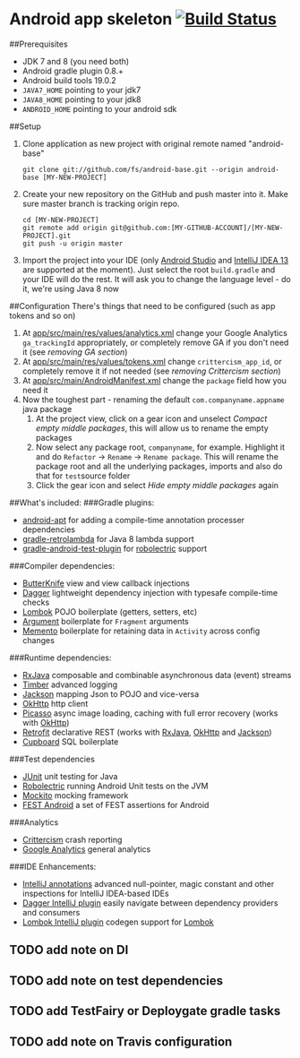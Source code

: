 Android app skeleton [![Build Status](https://travis-ci.org/fs/android-base.png)](https://travis-ci.org/fs/android-base)
================================================
##Prerequisites
* JDK 7 and 8 (you need both)
* Android gradle plugin 0.8.+
* Android build tools 19.0.2
* `JAVA7_HOME` pointing to your jdk7
* `JAVA8_HOME` pointing to your jdk8
* `ANDROID_HOME` pointing to your android sdk

##Setup
 1. Clone application as new project with original remote named "android-base"

    	git clone git://github.com/fs/android-base.git --origin android-base [MY-NEW-PROJECT]

 2. Create your new repository on the GitHub and push master into it. Make sure master branch is tracking origin repo.

        cd [MY-NEW-PROJECT]
    	git remote add origin git@github.com:[MY-GITHUB-ACCOUNT]/[MY-NEW-PROJECT].git
    	git push -u origin master

 3. Import the project into your IDE (only [Android Studio][1] and [IntelliJ IDEA 13][2] are supported at the moment).
Just select the root `build.gradle` and your IDE will do the rest.
It will ask you to change the language level - do it, we're using Java 8 now

##Configuration
There's things that need to be configured (such as app tokens and so on)

1. At [app/src/main/res/values/analytics.xml][3] change your Google Analytics `ga_trackingId` appropriately, or completely remove GA if you don't need it (see *removing GA section*)
2. At [app/src/main/res/values/tokens.xml][4] change `crittercism_app_id`, or completely remove it if not needed (see *removing Crittercism section*)
3. At [app/src/main/AndroidManifest.xml][5] change the `package` field how you need it 
4. Now the toughest part - renaming the default `com.companyname.appname` java package
    1. At the project view, click on a gear icon and unselect *Compact empty middle packages*, this will allow us to rename the empty packages
    2. Now select any package root, `companyname`, for example. Highlight it and do `Refactor` -> `Rename` -> `Rename package`. This will rename the package root and all the underlying packages, imports and also do that for `test`source folder
    3. Click the gear icon and select *Hide empty middle packages* again

##What's included:
###Gradle plugins:
* [android-apt][6] for adding a compile-time annotation processer dependencies
* [gradle-retrolambda][7] for Java 8 lambda support
* [gradle-android-test-plugin][8] for [robolectric][9] support

###Compiler dependencies:
* [ButterKnife][10] view and view callback injections
* [Dagger][11] lightweight dependency injection with typesafe compile-time checks
* [Lombok][12] POJO boilerplate (getters, setters, etc)
* [Argument][13] boilerplate for `Fragment` arguments
* [Memento][14] boilerplate for retaining data in `Activity` across config changes

###Runtime dependencies:
* [RxJava][15] composable and combinable asynchronous data (event) streams
* [Timber][16] advanced logging
* [Jackson][17] mapping Json to POJO and vice-versa
* [OkHttp][18] http client
* [Picasso][19] async image loading, caching with full error recovery (works with [OkHttp][20])
* [Retrofit][21] declarative REST (works with [RxJava][22], [OkHttp][23] and [Jackson][24])
* [Cupboard][25] SQL boilerplate

###Test dependencies
* [JUnit][26] unit testing for Java
* [Robolectric][27] running Android Unit tests on the JVM
* [Mockito][28] mocking framework
* [FEST Android][29] a set of FEST assertions for Android

###Analytics
* [Crittercism][30] crash reporting
* [Google Analytics][31] general analytics

###IDE Enhancements:
* [IntelliJ annotations][32] advanced null-pointer, magic constant and other inspections for IntelliJ IDEA-based IDEs
* [Dagger IntelliJ plugin][33] easily navigate between dependency providers and consumers
* [Lombok IntelliJ plugin][34] codegen support for [Lombok][35] 

## TODO add note on DI
## TODO add note on test dependencies
## TODO add TestFairy or Deploygate gradle tasks
## TODO add note on Travis configuration

  [1]: http://developer.android.com/sdk/installing/studio.html
  [2]: http://www.jetbrains.com/idea/
  [3]: app/src/main/res/values/analytics.xml
  [4]: app/src/main/res/values/tokens.xml
  [5]: app/src/main/AndroidManifest.xml
  [6]: https://bitbucket.org/hvisser/android-apt
  [7]: https://github.com/evant/gradle-retrolambda
  [8]: https://github.com/JakeWharton/gradle-android-test-plugin
  [9]: https://github.com/robolectric/robolectric
  [10]: https://github.com/JakeWharton/butterknife
  [11]: https://github.com/square/dagger
  [12]: https://github.com/rzwitserloot/lombok
  [13]: https://bitbucket.org/hvisser/bundles
  [14]: https://github.com/mttkay/memento
  [15]: https://github.com/Netflix/RxJava
  [16]: https://github.com/JakeWharton/timber
  [17]: https://github.com/FasterXML/jackson
  [18]: https://github.com/square/okhttp
  [19]: https://github.com/square/picasso
  [20]: https://github.com/square/okhttp
  [21]: https://github.com/square/retrofit
  [22]: https://github.com/Netflix/RxJava
  [23]: https://github.com/square/okhttp
  [24]: https://github.com/FasterXML/jackson
  [25]: https://bitbucket.org/qbusict/cupboard
  [26]: https://github.com/junit-team/junit
  [27]: https://github.com/robolectric/robolectric
  [28]: https://github.com/mockito/mockito
  [29]: https://github.com/square/fest-android
  [30]: https://www.crittercism.com
  [31]: http://www.google.com/analytics
  [32]: https://www.jetbrains.com/idea/documentation/howto.html
  [33]: https://github.com/square/dagger-intellij-plugin
  [34]: https://code.google.com/p/lombok-intellij-plugin
  [35]: https://github.com/rzwitserloot/lombok